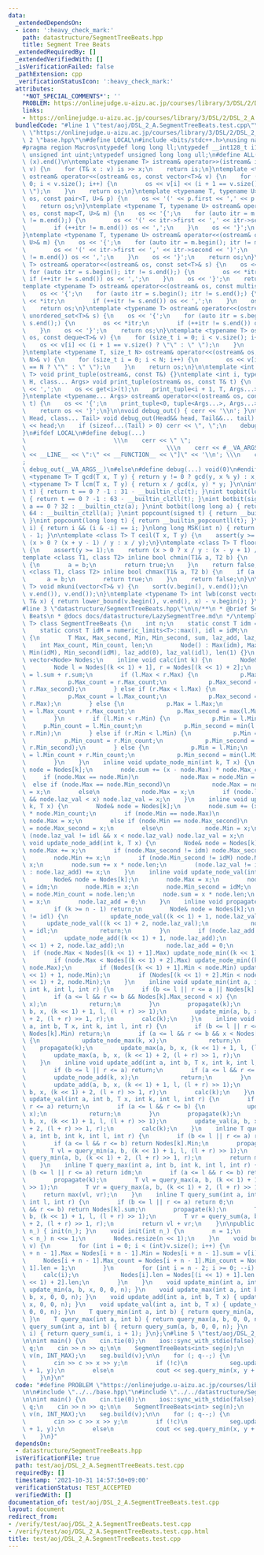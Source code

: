```yaml
---
data:
  _extendedDependsOn:
  - icon: ':heavy_check_mark:'
    path: datastructure/SegmentTreeBeats.hpp
    title: Segment Tree Beats
  _extendedRequiredBy: []
  _extendedVerifiedWith: []
  _isVerificationFailed: false
  _pathExtension: cpp
  _verificationStatusIcon: ':heavy_check_mark:'
  attributes:
    '*NOT_SPECIAL_COMMENTS*': ''
    PROBLEM: https://onlinejudge.u-aizu.ac.jp/courses/library/3/DSL/2/DSL_2_A
    links:
    - https://onlinejudge.u-aizu.ac.jp/courses/library/3/DSL/2/DSL_2_A
  bundledCode: "#line 1 \"test/aoj/DSL_2_A.SegmentTreeBeats.test.cpp\"\n#define PROBLEM\
    \ \"https://onlinejudge.u-aizu.ac.jp/courses/library/3/DSL/2/DSL_2_A\"\n\n#line\
    \ 2 \"base.hpp\"\n#define LOCAL\n#include <bits/stdc++.h>\nusing namespace std;\n\
    #pragma region Macros\ntypedef long long ll;\ntypedef __int128_t i128;\ntypedef\
    \ unsigned int uint;\ntypedef unsigned long long ull;\n#define ALL(x) (x).begin(),\
    \ (x).end()\n\ntemplate <typename T> istream& operator>>(istream& is, vector<T>&\
    \ v) {\n    for (T& x : v) is >> x;\n    return is;\n}\ntemplate <typename T>\
    \ ostream& operator<<(ostream& os, const vector<T>& v) {\n    for (size_t i =\
    \ 0; i < v.size(); i++) {\n        os << v[i] << (i + 1 == v.size() ? \"\" : \"\
    \ \");\n    }\n    return os;\n}\ntemplate <typename T, typename U> ostream& operator<<(ostream&\
    \ os, const pair<T, U>& p) {\n    os << '(' << p.first << ',' << p.second << ')';\n\
    \    return os;\n}\ntemplate <typename T, typename U> ostream& operator<<(ostream&\
    \ os, const map<T, U>& m) {\n    os << '{';\n    for (auto itr = m.begin(); itr\
    \ != m.end();) {\n        os << '(' << itr->first << ',' << itr->second << ')';\n\
    \        if (++itr != m.end()) os << ',';\n    }\n    os << '}';\n    return os;\n\
    }\ntemplate <typename T, typename U> ostream& operator<<(ostream& os, const unordered_map<T,\
    \ U>& m) {\n    os << '{';\n    for (auto itr = m.begin(); itr != m.end();) {\n\
    \        os << '(' << itr->first << ',' << itr->second << ')';\n        if (++itr\
    \ != m.end()) os << ',';\n    }\n    os << '}';\n    return os;\n}\ntemplate <typename\
    \ T> ostream& operator<<(ostream& os, const set<T>& s) {\n    os << '{';\n   \
    \ for (auto itr = s.begin(); itr != s.end();) {\n        os << *itr;\n       \
    \ if (++itr != s.end()) os << ',';\n    }\n    os << '}';\n    return os;\n}\n\
    template <typename T> ostream& operator<<(ostream& os, const multiset<T>& s) {\n\
    \    os << '{';\n    for (auto itr = s.begin(); itr != s.end();) {\n        os\
    \ << *itr;\n        if (++itr != s.end()) os << ',';\n    }\n    os << '}';\n\
    \    return os;\n}\ntemplate <typename T> ostream& operator<<(ostream& os, const\
    \ unordered_set<T>& s) {\n    os << '{';\n    for (auto itr = s.begin(); itr !=\
    \ s.end();) {\n        os << *itr;\n        if (++itr != s.end()) os << ',';\n\
    \    }\n    os << '}';\n    return os;\n}\ntemplate <typename T> ostream& operator<<(ostream&\
    \ os, const deque<T>& v) {\n    for (size_t i = 0; i < v.size(); i++) {\n    \
    \    os << v[i] << (i + 1 == v.size() ? \"\" : \" \");\n    }\n    return os;\n\
    }\ntemplate <typename T, size_t N> ostream& operator<<(ostream& os, const array<T,\
    \ N>& v) {\n    for (size_t i = 0; i < N; i++) {\n        os << v[i] << (i + 1\
    \ == N ? \"\" : \" \");\n    }\n    return os;\n}\n\ntemplate <int i, typename\
    \ T> void print_tuple(ostream&, const T&) {}\ntemplate <int i, typename T, typename\
    \ H, class... Args> void print_tuple(ostream& os, const T& t) {\n    if (i) os\
    \ << ',';\n    os << get<i>(t);\n    print_tuple<i + 1, T, Args...>(os, t);\n\
    }\ntemplate <typename... Args> ostream& operator<<(ostream& os, const tuple<Args...>&\
    \ t) {\n    os << '{';\n    print_tuple<0, tuple<Args...>, Args...>(os, t);\n\
    \    return os << '}';\n}\n\nvoid debug_out() { cerr << '\\n'; }\ntemplate <class\
    \ Head, class... Tail> void debug_out(Head&& head, Tail&&... tail) {\n    cerr\
    \ << head;\n    if (sizeof...(Tail) > 0) cerr << \", \";\n    debug_out(move(tail)...);\n\
    }\n#ifdef LOCAL\n#define debug(...)                                          \
    \                         \\\n    cerr << \" \";                             \
    \                                        \\\n    cerr << #__VA_ARGS__ << \" :[\"\
    \ << __LINE__ << \":\" << __FUNCTION__ << \"]\" << '\\n'; \\\n    cerr << \" \"\
    ;                                                                     \\\n   \
    \ debug_out(__VA_ARGS__)\n#else\n#define debug(...) void(0)\n#endif\n\ntemplate\
    \ <typename T> T gcd(T x, T y) { return y != 0 ? gcd(y, x % y) : x; }\ntemplate\
    \ <typename T> T lcm(T x, T y) { return x / gcd(x, y) * y; }\n\nint topbit(signed\
    \ t) { return t == 0 ? -1 : 31 - __builtin_clz(t); }\nint topbit(long long t)\
    \ { return t == 0 ? -1 : 63 - __builtin_clzll(t); }\nint botbit(signed a) { return\
    \ a == 0 ? 32 : __builtin_ctz(a); }\nint botbit(long long a) { return a == 0 ?\
    \ 64 : __builtin_ctzll(a); }\nint popcount(signed t) { return __builtin_popcount(t);\
    \ }\nint popcount(long long t) { return __builtin_popcountll(t); }\nbool ispow2(int\
    \ i) { return i && (i & -i) == i; }\nlong long MSK(int n) { return (1LL << n)\
    \ - 1; }\n\ntemplate <class T> T ceil(T x, T y) {\n    assert(y >= 1);\n    return\
    \ (x > 0 ? (x + y - 1) / y : x / y);\n}\ntemplate <class T> T floor(T x, T y)\
    \ {\n    assert(y >= 1);\n    return (x > 0 ? x / y : (x - y + 1) / y);\n}\n\n\
    template <class T1, class T2> inline bool chmin(T1& a, T2 b) {\n    if (a > b)\
    \ {\n        a = b;\n        return true;\n    }\n    return false;\n}\ntemplate\
    \ <class T1, class T2> inline bool chmax(T1& a, T2 b) {\n    if (a < b) {\n  \
    \      a = b;\n        return true;\n    }\n    return false;\n}\n\ntemplate <typename\
    \ T> void mkuni(vector<T>& v) {\n    sort(v.begin(), v.end());\n    v.erase(unique(v.begin(),\
    \ v.end()), v.end());\n}\ntemplate <typename T> int lwb(const vector<T>& v, const\
    \ T& x) { return lower_bound(v.begin(), v.end(), x) - v.begin(); }\n#pragma endregion\n\
    #line 3 \"datastructure/SegmentTreeBeats.hpp\"\n\n/**\n * @brief Segment Tree\
    \ Beats\n * @docs docs/datastructure/LazySegmentTree.md\n */\ntemplate <typename\
    \ T> class SegmentTreeBeats {\n    int n;\n    static const T idm = numeric_limits<T>::min();\n\
    \    static const T idM = numeric_limits<T>::max(), idl = idM;\n    struct Node\
    \ {\n        T Max, Max_second, Min, Min_second, sum, laz_add, laz_val;\n    \
    \    int Max_count, Min_count, len;\n        Node() : Max(idm), Max_second(idm),\
    \ Min(idM), Min_second(idM), laz_add(0), laz_val(idl), len(1) {}\n    };\n   \
    \ vector<Node> Nodes;\n    inline void calc(int k) {\n        Node& p = Nodes[k];\n\
    \        Node l = Nodes[(k << 1) + 1], r = Nodes[(k << 1) + 2];\n        p.sum\
    \ = l.sum + r.sum;\n        if (l.Max < r.Max) {\n            p.Max = r.Max;\n\
    \            p.Max_count = r.Max_count;\n            p.Max_second = max(l.Max,\
    \ r.Max_second);\n        } else if (r.Max < l.Max) {\n            p.Max = l.Max;\n\
    \            p.Max_count = l.Max_count;\n            p.Max_second = max(l.Max_second,\
    \ r.Max);\n        } else {\n            p.Max = l.Max;\n            p.Max_count\
    \ = l.Max_count + r.Max_count;\n            p.Max_second = max(l.Max_second, r.Max_second);\n\
    \        }\n        if (l.Min < r.Min) {\n            p.Min = l.Min;\n       \
    \     p.Min_count = l.Min_count;\n            p.Min_second = min(l.Min_second,\
    \ r.Min);\n        } else if (r.Min < l.Min) {\n            p.Min = r.Min;\n \
    \           p.Min_count = r.Min_count;\n            p.Min_second = min(l.Min,\
    \ r.Min_second);\n        } else {\n            p.Min = l.Min;\n            p.Min_count\
    \ = l.Min_count + r.Min_count;\n            p.Min_second = min(l.Min_second, r.Min_second);\n\
    \        }\n    }\n    inline void update_node_min(int k, T x) {\n        Node&\
    \ node = Nodes[k];\n        node.sum += (x - node.Max) * node.Max_count;\n   \
    \     if (node.Max == node.Min)\n            node.Max = node.Min = x;\n      \
    \  else if (node.Max == node.Min_second)\n            node.Max = node.Min_second\
    \ = x;\n        else\n            node.Max = x;\n        if (node.laz_val != idl\
    \ && node.laz_val < x) node.laz_val = x;\n    }\n    inline void update_node_max(int\
    \ k, T x) {\n        Node& node = Nodes[k];\n        node.sum += (x - node.Min)\
    \ * node.Min_count;\n        if (node.Min == node.Max)\n            node.Min =\
    \ node.Max = x;\n        else if (node.Min == node.Max_second)\n            node.Min\
    \ = node.Max_second = x;\n        else\n            node.Min = x;\n        if\
    \ (node.laz_val != idl && x < node.laz_val) node.laz_val = x;\n    }\n    inline\
    \ void update_node_add(int k, T x) {\n        Node& node = Nodes[k];\n       \
    \ node.Max += x;\n        if (node.Max_second != idm) node.Max_second += x;\n\
    \        node.Min += x;\n        if (node.Min_second != idM) node.Min_second +=\
    \ x;\n        node.sum += x * node.len;\n        (node.laz_val != idl ? node.laz_val\
    \ : node.laz_add) += x;\n    }\n    inline void update_node_val(int k, T x) {\n\
    \        Node& node = Nodes[k];\n        node.Max = x;\n        node.Max_second\
    \ = idm;\n        node.Min = x;\n        node.Min_second = idM;\n        node.Max_count\
    \ = node.Min_count = node.len;\n        node.sum = x * node.len;\n        node.laz_val\
    \ = x;\n        node.laz_add = 0;\n    }\n    inline void propagate(int k) {\n\
    \        if (k >= n - 1) return;\n        Node& node = Nodes[k];\n        if (node.laz_val\
    \ != idl) {\n            update_node_val((k << 1) + 1, node.laz_val);\n      \
    \      update_node_val((k << 1) + 2, node.laz_val);\n            node.laz_val\
    \ = idl;\n            return;\n        }\n        if (node.laz_add != 0) {\n \
    \           update_node_add((k << 1) + 1, node.laz_add);\n            update_node_add((k\
    \ << 1) + 2, node.laz_add);\n            node.laz_add = 0;\n        }\n      \
    \  if (node.Max < Nodes[(k << 1) + 1].Max) update_node_min((k << 1) + 1, node.Max);\n\
    \        if (node.Max < Nodes[(k << 1) + 2].Max) update_node_min((k << 1) + 2,\
    \ node.Max);\n        if (Nodes[(k << 1) + 1].Min < node.Min) update_node_max((k\
    \ << 1) + 1, node.Min);\n        if (Nodes[(k << 1) + 2].Min < node.Min) update_node_max((k\
    \ << 1) + 2, node.Min);\n    }\n    inline void update_min(int a, int b, T x,\
    \ int k, int l, int r) {\n        if (b <= l || r <= a || Nodes[k].Max <= x) return;\n\
    \        if (a <= l && r <= b && Nodes[k].Max_second < x) {\n            update_node_min(k,\
    \ x);\n            return;\n        }\n        propagate(k);\n        update_min(a,\
    \ b, x, (k << 1) + 1, l, (l + r) >> 1);\n        update_min(a, b, x, (k << 1)\
    \ + 2, (l + r) >> 1, r);\n        calc(k);\n    }\n    inline void update_max(int\
    \ a, int b, T x, int k, int l, int r) {\n        if (b <= l || r <= a || x <=\
    \ Nodes[k].Min) return;\n        if (a <= l && r <= b && x < Nodes[k].Min_second)\
    \ {\n            update_node_max(k, x);\n            return;\n        }\n    \
    \    propagate(k);\n        update_max(a, b, x, (k << 1) + 1, l, (l + r) >> 1);\n\
    \        update_max(a, b, x, (k << 1) + 2, (l + r) >> 1, r);\n        calc(k);\n\
    \    }\n    inline void update_add(int a, int b, T x, int k, int l, int r) {\n\
    \        if (b <= l || r <= a) return;\n        if (a <= l && r <= b) {\n    \
    \        update_node_add(k, x);\n            return;\n        }\n        propagate(k);\n\
    \        update_add(a, b, x, (k << 1) + 1, l, (l + r) >> 1);\n        update_add(a,\
    \ b, x, (k << 1) + 2, (l + r) >> 1, r);\n        calc(k);\n    }\n    inline void\
    \ update_val(int a, int b, T x, int k, int l, int r) {\n        if (b <= l ||\
    \ r <= a) return;\n        if (a <= l && r <= b) {\n            update_node_val(k,\
    \ x);\n            return;\n        }\n        propagate(k);\n        update_val(a,\
    \ b, x, (k << 1) + 1, l, (l + r) >> 1);\n        update_val(a, b, x, (k << 1)\
    \ + 2, (l + r) >> 1, r);\n        calc(k);\n    }\n    inline T query_min(int\
    \ a, int b, int k, int l, int r) {\n        if (b <= l || r <= a) return idM;\n\
    \        if (a <= l && r <= b) return Nodes[k].Min;\n        propagate(k);\n \
    \       T vl = query_min(a, b, (k << 1) + 1, l, (l + r) >> 1);\n        T vr =\
    \ query_min(a, b, (k << 1) + 2, (l + r) >> 1, r);\n        return min(vl, vr);\n\
    \    }\n    inline T query_max(int a, int b, int k, int l, int r) {\n        if\
    \ (b <= l || r <= a) return idm;\n        if (a <= l && r <= b) return Nodes[k].Max;\n\
    \        propagate(k);\n        T vl = query_max(a, b, (k << 1) + 1, l, (l + r)\
    \ >> 1);\n        T vr = query_max(a, b, (k << 1) + 2, (l + r) >> 1, r);\n   \
    \     return max(vl, vr);\n    }\n    inline T query_sum(int a, int b, int k,\
    \ int l, int r) {\n        if (b <= l || r <= a) return 0;\n        if (a <= l\
    \ && r <= b) return Nodes[k].sum;\n        propagate(k);\n        T vl = query_sum(a,\
    \ b, (k << 1) + 1, l, (l + r) >> 1);\n        T vr = query_sum(a, b, (k << 1)\
    \ + 2, (l + r) >> 1, r);\n        return vl + vr;\n    }\n\npublic:\n    SegmentTreeBeats(int\
    \ n_) { init(n_); }\n    void init(int n_) {\n        n = 1;\n        while (n\
    \ < n_) n <<= 1;\n        Nodes.resize(n << 1);\n    }\n    void build(const vector<T>&\
    \ v) {\n        for (int i = 0; i < (int)v.size(); i++) {\n            Nodes[i\
    \ + n - 1].Max = Nodes[i + n - 1].Min = Nodes[i + n - 1].sum = v[i];\n       \
    \     Nodes[i + n - 1].Max_count = Nodes[i + n - 1].Min_count = Nodes[i + n -\
    \ 1].len = 1;\n        }\n        for (int i = n - 2; i >= 0; --i) {\n       \
    \     calc(i);\n            Nodes[i].len = Nodes[(i << 1) + 1].len + Nodes[(i\
    \ << 1) + 2].len;\n        }\n    }\n    void update_min(int a, int b, T x) {\
    \ update_min(a, b, x, 0, 0, n); }\n    void update_max(int a, int b, T x) { update_max(a,\
    \ b, x, 0, 0, n); }\n    void update_add(int a, int b, T x) { update_add(a, b,\
    \ x, 0, 0, n); }\n    void update_val(int a, int b, T x) { update_val(a, b, x,\
    \ 0, 0, n); }\n    T query_min(int a, int b) { return query_min(a, b, 0, 0, n);\
    \ }\n    T query_max(int a, int b) { return query_max(a, b, 0, 0, n); }\n    T\
    \ query_sum(int a, int b) { return query_sum(a, b, 0, 0, n); }\n    T operator[](int\
    \ i) { return query_sum(i, i + 1); }\n};\n#line 5 \"test/aoj/DSL_2_A.SegmentTreeBeats.test.cpp\"\
    \n\nint main() {\n    cin.tie(0);\n    ios::sync_with_stdio(false);\n    int n,\
    \ q;\n    cin >> n >> q;\n\n    SegmentTreeBeats<int> seg(n);\n    vector<int>\
    \ v(n, INT_MAX);\n    seg.build(v);\n\n    for (; q--;) {\n        int c, x, y;\n\
    \        cin >> c >> x >> y;\n        if (!c)\n            seg.update_val(x, x\
    \ + 1, y);\n        else\n            cout << seg.query_min(x, y + 1) << '\\n';\n\
    \    }\n}\n"
  code: "#define PROBLEM \"https://onlinejudge.u-aizu.ac.jp/courses/library/3/DSL/2/DSL_2_A\"\
    \n\n#include \"../../base.hpp\"\n#include \"../../datastructure/SegmentTreeBeats.hpp\"\
    \n\nint main() {\n    cin.tie(0);\n    ios::sync_with_stdio(false);\n    int n,\
    \ q;\n    cin >> n >> q;\n\n    SegmentTreeBeats<int> seg(n);\n    vector<int>\
    \ v(n, INT_MAX);\n    seg.build(v);\n\n    for (; q--;) {\n        int c, x, y;\n\
    \        cin >> c >> x >> y;\n        if (!c)\n            seg.update_val(x, x\
    \ + 1, y);\n        else\n            cout << seg.query_min(x, y + 1) << '\\n';\n\
    \    }\n}"
  dependsOn:
  - datastructure/SegmentTreeBeats.hpp
  isVerificationFile: true
  path: test/aoj/DSL_2_A.SegmentTreeBeats.test.cpp
  requiredBy: []
  timestamp: '2021-10-31 14:57:50+09:00'
  verificationStatus: TEST_ACCEPTED
  verifiedWith: []
documentation_of: test/aoj/DSL_2_A.SegmentTreeBeats.test.cpp
layout: document
redirect_from:
- /verify/test/aoj/DSL_2_A.SegmentTreeBeats.test.cpp
- /verify/test/aoj/DSL_2_A.SegmentTreeBeats.test.cpp.html
title: test/aoj/DSL_2_A.SegmentTreeBeats.test.cpp
---
```

